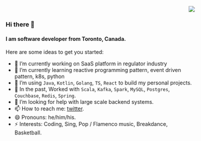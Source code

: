 
<span align="right" width="50" height="50"> 
 
 ![](https://komarev.com/ghpvc/?username=isMikehere&color=green&style=flat&label=Profile+Views)

</span>

<script type="text/javascript" src="//rf.revolvermaps.com/0/0/8.js?i=5vsogj21ony&amp;m=0&amp;c=ff0000&amp;cr1=ffffff&amp;f=arial&amp;l=33" async="async"></script>

### Hi there 👋

#### I am software developer from Toronto, Canada.  


Here are some ideas to get you started:

- 🔭 I’m currently working on SaaS platform in regulator industry  
- 🌱 I’m currently learning reactive programming pattern, event driven pattern, k8s, python 
- 👯 I’m using `Java`, `Kotlin`, `Golang`, `TS`, `React` to build my personal projects.  
- 💼 In the past,  Worked with `Scala`,  `Kafka`, `Spark`, `MySQL`, `Postgres`, `Couchbase`, `Redis`, `Spring`.  
- 🤔 I’m looking for help with large scale backend systems.
- 📫 How to reach me: [twitter](https://twitter.com/LingtaoMeng1).
- 😄 Pronouns: he/him/his.
- ⚡  Interests: Coding, Sing, Pop / Flamenco music, Breakdance, Basketball. 